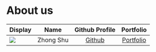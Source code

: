 # About us

Display | Name | Github Profile | Portfolio 
--------|:----:|:--------------:|:---------:
![](https://via.placeholder.com/100.png?text=Photo) | Zhong Shu | [Github](https://github.com/shuu4/) | [Portfolio](docs/team/shuu4.md)
